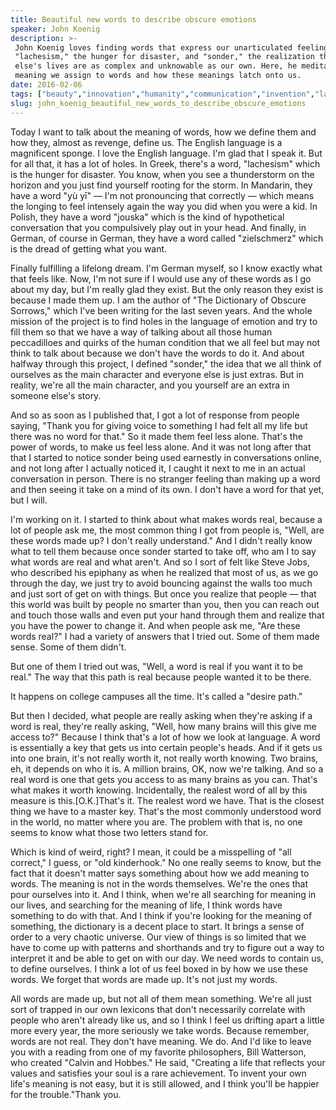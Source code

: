 ```yaml
---
title: Beautiful new words to describe obscure emotions
speaker: John Koenig
description: >-
 John Koenig loves finding words that express our unarticulated feelings -- like
 "lachesism," the hunger for disaster, and "sonder," the realization that everyone
 else's lives are as complex and unknowable as our own. Here, he meditates on the
 meaning we assign to words and how these meanings latch onto us.
date: 2016-02-06
tags: ["beauty","innovation","humanity","communication","invention","language","potential","society","writing","relationships","tedx","creativity","emotions"]
slug: john_koenig_beautiful_new_words_to_describe_obscure_emotions
---
```


Today I want to talk about the meaning of words, how we define them and how they, almost
as revenge, define us. The English language is a magnificent sponge. I love the English
language. I'm glad that I speak it. But for all that, it has a lot of holes. In Greek,
there's a word, "lachesism" which is the hunger for disaster. You know, when you see a
thunderstorm on the horizon and you just find yourself rooting for the storm. In Mandarin,
they have a word "yù yī" — I'm not pronouncing that correctly — which means the longing to
feel intensely again the way you did when you were a kid. In Polish, they have a word
"jouska" which is the kind of hypothetical conversation that you compulsively play out in
your head. And finally, in German, of course in German, they have a word called
"zielschmerz" which is the dread of getting what you want.

Finally fulfilling a lifelong dream. I'm German myself, so I know exactly what that feels
like. Now, I'm not sure if I would use any of these words as I go about my day, but I'm
really glad they exist. But the only reason they exist is because I made them up. I am the
author of "The Dictionary of Obscure Sorrows," which I've been writing for the last seven
years. And the whole mission of the project is to find holes in the language of emotion
and try to fill them so that we have a way of talking about all those human peccadilloes
and quirks of the human condition that we all feel but may not think to talk about because
we don't have the words to do it. And about halfway through this project, I defined
"sonder," the idea that we all think of ourselves as the main character and everyone else
is just extras. But in reality, we're all the main character, and you yourself are an
extra in someone else's story.

And so as soon as I published that, I got a lot of response from people saying, "Thank you
for giving voice to something I had felt all my life but there was no word for that." So
it made them feel less alone. That's the power of words, to make us feel less alone. And it
was not long after that that I started to notice sonder being used earnestly in
conversations online, and not long after I actually noticed it, I caught it next to me in
an actual conversation in person. There is no stranger feeling than making up a word and
then seeing it take on a mind of its own. I don't have a word for that yet, but I
will.

I'm working on it. I started to think about what makes words real, because a lot of people
ask me, the most common thing I got from people is, "Well, are these words made up? I
don't really understand." And I didn't really know what to tell them because once sonder
started to take off, who am I to say what words are real and what aren't. And so I sort of
felt like Steve Jobs, who described his epiphany as when he realized that most of us, as
we go through the day, we just try to avoid bouncing against the walls too much and just
sort of get on with things. But once you realize that people — that this world was built
by people no smarter than you, then you can reach out and touch those walls and even put
your hand through them and realize that you have the power to change it. And when people
ask me, "Are these words real?" I had a variety of answers that I tried out. Some of them
made sense. Some of them didn't.

But one of them I tried out was, "Well, a word is real if you want it to be real." The way
that this path is real because people wanted it to be there.

It happens on college campuses all the time. It's called a "desire path."

But then I decided, what people are really asking when they're asking if a word is real,
they're really asking, "Well, how many brains will this give me access to?" Because I
think that's a lot of how we look at language. A word is essentially a key that gets us
into certain people's heads. And if it gets us into one brain, it's not really worth it,
not really worth knowing. Two brains, eh, it depends on who it is. A million brains, OK,
now we're talking. And so a real word is one that gets you access to as many brains as you
can. That's what makes it worth knowing. Incidentally, the realest word of all by this
measure is this.[O.K.]That's it. The realest word we have. That is the closest thing we
have to a master key. That's the most commonly understood word in the world, no matter
where you are. The problem with that is, no one seems to know what those two letters stand
for.

Which is kind of weird, right? I mean, it could be a misspelling of "all correct," I
guess, or "old kinderhook." No one really seems to know, but the fact that it doesn't
matter says something about how we add meaning to words. The meaning is not in the words
themselves. We're the ones that pour ourselves into it. And I think, when we're all
searching for meaning in our lives, and searching for the meaning of life, I think words
have something to do with that. And I think if you're looking for the meaning of
something, the dictionary is a decent place to start. It brings a sense of order to a very
chaotic universe. Our view of things is so limited that we have to come up with patterns
and shorthands and try to figure out a way to interpret it and be able to get on with our
day. We need words to contain us, to define ourselves. I think a lot of us feel boxed in by
how we use these words. We forget that words are made up. It's not just my
words.

All words are made up, but not all of them mean something. We're all just sort of trapped
in our own lexicons that don't necessarily correlate with people who aren't already like
us, and so I think I feel us drifting apart a little more every year, the more seriously
we take words. Because remember, words are not real. They don't have meaning. We do. And I'd
like to leave you with a reading from one of my favorite philosophers, Bill Watterson, who
created "Calvin and Hobbes." He said, "Creating a life that reflects your values and
satisfies your soul is a rare achievement. To invent your own life's meaning is not easy,
but it is still allowed, and I think you'll be happier for the trouble."Thank
you.

<!--
ad_duration=3.33
comment_count=101
event="TEDxBerkeley"
external_start_time=0
has_talk_citation=0
intro_duration=11.82
is_subtitle_required="False"
is_talk_featured="True"
language="en"
language_swap="False"
native_language="en"
number_of_related_talks=6
number_of_speakers=1
number_of_subtitled_videos=36
number_of_tags=13
number_of_talk_download_languages=36
number_of_talk_more_resources=2
number_of_talk_recommendations=0
number_of_talks_take_actions=0
post_ad_duration=0.83
published_timestamp="2017-03-10 16:01:47"
recording_date="2016-02-06"
speaker_description="Writer"
speaker_is_published=1
speaker_name="John Koenig"
talk_name="Beautiful new words to describe obscure emotions"
talks_tags=["beauty","innovation","humanity","communication","invention","language","potential","society","writing","relationships","tedx","creativity","emotions"]
talks_take_action=[]
url_audio="https://download.ted.com/talks/JohnKoenig_2016X.mp3?apikey=acme-roadrunner"
url_photo_speaker="https://pe.tedcdn.com/images/ted/1a59ac3d6d0ea58bcd72ee251cf116efd127520d_254x191.jpg"
url_photo_talk="https://s3.amazonaws.com/talkstar-photos/uploads/b1b6e860-da13-4a90-9cf7-53115b203f8c/JohnKoenig_2016X-embed.jpg"
url_webpage="https://www.ted.com/talks/john_koenig_beautiful_new_words_to_describe_obscure_emotions"
video_type_name="TEDx Talk"
-->